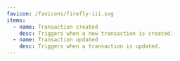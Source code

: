 ```yaml
---
favicon: /favicons/firefly-iii.svg
items:
  - name: Transaction created
    desc: Triggers when a new transaction is created.
  - name: Transaction updated
    desc: Triggers when a transaction is updated.
---
```


<script setup>
  import CustomListing from '../../components/CustomListing.vue'
</script>

<CustomListing />
